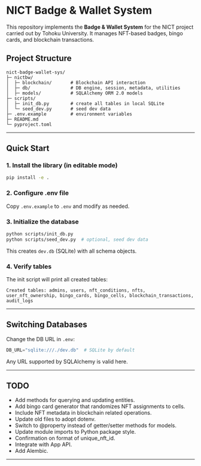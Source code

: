 # NICT Badge & Wallet System

This repository implements the **Badge & Wallet System** for the NICT project carried out by Tohoku University. It manages NFT-based badges, bingo cards, and blockchain transactions.

## Project Structure

```
nict-badge-wallet-sys/
├─ nictbw/
│  ├─ blockchain/       # Blockchain API interaction
│  ├─ db/               # DB engine, session, metadata, utilities
│  ├─ models/           # SQLAlchemy ORM 2.0 models
├─ scripts/
│  ├─ init_db.py        # create all tables in local SQLite
│  └─ seed_dev.py       # seed dev data
├─ .env.example         # environment variables
├─ README.md
└─ pyproject.toml
```

---

## Quick Start

### 1. Install the library (in editable mode)

```bash
pip install -e .
```

### 2. Configure .env file
Copy `.env.example` to `.env` and modify as needed.

### 3. Initialize the database

```bash
python scripts/init_db.py
python scripts/seed_dev.py  # optional, seed dev data
```

This creates `dev.db` (SQLite) with all schema objects.

### 4. Verify tables

The init script will print all created tables:

```
Created tables: admins, users, nft_conditions, nfts, user_nft_ownership, bingo_cards, bingo_cells, blockchain_transactions, audit_logs
```

---

## Switching Databases

Change the DB URL in `.env`:

```python
DB_URL="sqlite:///./dev.db"  # SQLite by default
```

Any URL supported by SQLAlchemy is valid here.

---

## TODO
* Add methods for querying and updating entities.
* Add bingo card generator that randomizes NFT assignments to cells.
* Include NFT metadata in blockchain related operations.
* Update old files to adopt dotenv.
* Switch to @property instead of getter/setter methods for models.
* Update module imports to Python package style.
* Confirmation on format of unique_nft_id.
* Integrate with App API.
* Add Alembic.
---
